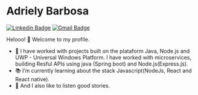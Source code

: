 # Adriely Barbosa

[![Linkedin Badge](https://img.shields.io/badge/-Adriely%20Barbosa-blue?style=flat-square&logo=Linkedin&logoColor=white&link=https://www.linkedin.com/in/adrielynara/)](https://www.linkedin.com/in/adrielynara/)
[![Gmail Badge](https://img.shields.io/badge/adriely.nara@gmail.com-red?style=flat-square&logo=Gmail&logoColor=white&link=mailto:adriely.nara@gmail.com)](mailto:adriely.nara@gmail.com)

Helooo! :rocket: Welcome to my profile. 
- :art: I have worked with projects built on the plataform Java, Node.js and UWP - Universal Windows Platform. I have worked with microservices, building Resful APIs using java (Spring boot) and Node.js(Express.js).
- :books: I’m currently learning about the stack Javascript(NodeJs, React and React native).
- :green_heart: And I also like to listen good stories.


<!--
**anfb/anfb** is a ✨ _special_ ✨ repository because its `README.md` (this file) appears on your GitHub profile.

Here are some ideas to get you started:

- 🔭 I’m currently working on ...
- 🌱 I’m currently learning ...
- 👯 I’m looking to collaborate on ...
- 🤔 I’m looking for help with ...
- 💬 Ask me about ...
- 📫 How to reach me: ...
- 😄 Pronouns: ...
- ⚡ Fun fact: ...
-->
